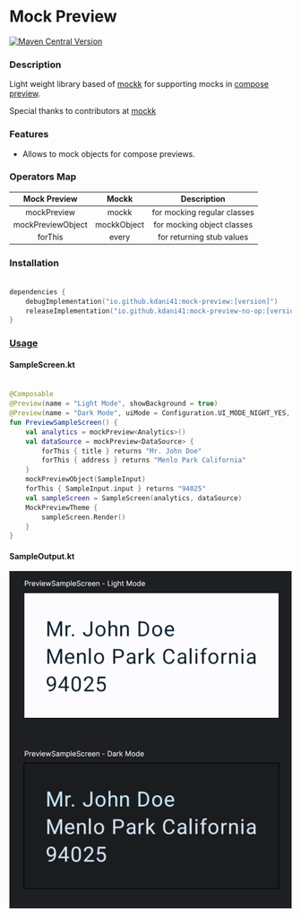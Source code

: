 # Mock Preview
[![Maven Central Version](https://img.shields.io/maven-central/v/io.github.kdani41/mock-preview)](https://central.sonatype.com/artifact/io.github.kdani41/mock-preview/)

### Description
Light weight library based of [mockk](https://mockk.io/) for supporting mocks in [compose preview](https://developer.android.com/develop/ui/compose/tooling/previews).

Special thanks to contributors at [mockk](https://mockk.io/)

### Features
- Allows to mock objects for compose previews.

### Operators Map
|      Mock Preview	       |    Mockk    |        Description	         |
|:------------------------:|:-----------:|:---------------------------:|
|       mockPreview        |    mockk    | for mocking regular classes |
|    mockPreviewObject     | mockkObject | for mocking object classes  |
|         forThis          |    every    |  for returning stub values  |

### Installation
```kotlin 

dependencies {
    debugImplementation("io.github.kdani41:mock-preview:[version]")
    releaseImplementation("io.github.kdani41:mock-preview-no-op:[version]")
}

```

### [Usage](https://github.com/kdani41/mock-preview/tree/main/sample/src/main/java/com/kdani/mockpreview)
#### SampleScreen.kt
```kotlin 

@Composable
@Preview(name = "Light Mode", showBackground = true)
@Preview(name = "Dark Mode", uiMode = Configuration.UI_MODE_NIGHT_YES, showBackground = true)
fun PreviewSampleScreen() {
    val analytics = mockPreview<Analytics>()
    val dataSource = mockPreview<DataSource> {
        forThis { title } returns "Mr. John Doe"
        forThis { address } returns "Menlo Park California"
    }
    mockPreviewObject(SampleInput)
    forThis { SampleInput.input } returns "94025"
    val sampleScreen = SampleScreen(analytics, dataSource)
    MockPreviewTheme {
        sampleScreen.Render()
    }
}

```
#### SampleOutput.kt
![sample-demo.png](sample-demo.png "Compose preview")
